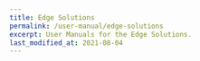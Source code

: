 ```yaml
---
title: Edge Solutions
permalink: /user-manual/edge-solutions
excerpt: User Manuals for the Edge Solutions.
last_modified_at: 2021-08-04
---
```

